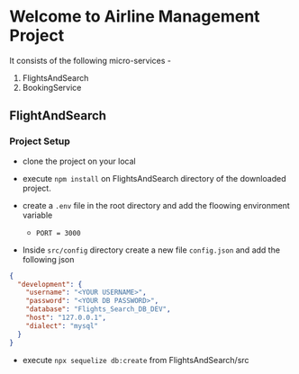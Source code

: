 # Welcome to Airline Management Project
It consists of the following micro-services - 
1. FlightsAndSearch
2. BookingService

## FlightAndSearch
### Project Setup
- clone the project on your local
- execute `npm install` on FlightsAndSearch directory of the downloaded project.
- create a `.env` file in the root directory and add the floowing environment variable
  - `PORT = 3000`

- Inside `src/config` directory create a new file `config.json` and add the following json

```json
{
  "development": {
    "username": "<YOUR USERNAME>",
    "password": "<YOUR DB PASSWORD>",
    "database": "Flights_Search_DB_DEV",
    "host": "127.0.0.1",
    "dialect": "mysql"
  }
}
```
- execute `npx sequelize db:create` from FlightsAndSearch/src
